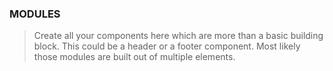### MODULES

> Create all your components here which are more than a basic building block. This could be a header or a footer component. Most likely those modules are built out of multiple elements.